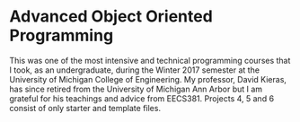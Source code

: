 # Advanced Object Oriented Programming
This was one of the most intensive and technical programming courses that I took, as an undergraduate, during the Winter 2017 semester at the University of Michigan College of Engineering. My professor, David Kieras, has since retired from the University of Michigan Ann Arbor but I am grateful for his teachings and advice from EECS381. Projects 4, 5 and 6 consist of only starter and template files.
